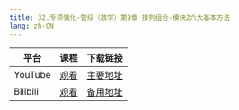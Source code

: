 ```yaml
---
title: 32.专项强化-管综（数学）第9章 排列组合-模块2六大基本方法
lang: zh-CN
---
```

| 平台       | 课程   | 下载链接                                          |
|----------|--------|-----------------------------------------------|
| YouTube  | [观看]() | [主要地址](https://www.123684.com/s/hINbTd-70pg3) |
| Bilibili | [观看]() | [备用地址](https://www.123865.com/s/hINbTd-70pg3) |


